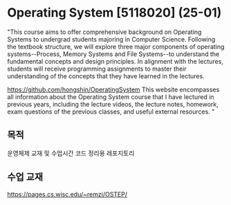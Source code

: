 # Operating System [5118020] (25-01)

"This course aims to offer comprehensive background on Operating Systems to undergrad students majoring in Computer Science.
Following the textbook structure, we will explore three major components of operating systems--Process, Memory Systems and File Systems--to understand the fundamental concepts and design principles. 
In alignment with the lectures, students will receive programming assignments to master their understanding of the concepts that they have learned in the lectures.

https://github.com/hongshin/OperatingSystem
This website encompasses all information about the Operating System course that I have lectured in previous years, including the lecture videos, the lecture notes, homework, exam questions of the previous classes, and useful external resources.
"																										

## 목적
운영체제 교재 및 수업시간 코드 정리용 레포지토리

## 수업 교재
https://pages.cs.wisc.edu/~remzi/OSTEP/
